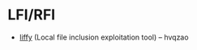 # LFI/RFI

* [liffy](https://github.com/hvqzao/liffy) (Local file inclusion exploitation tool) – hvqzao
